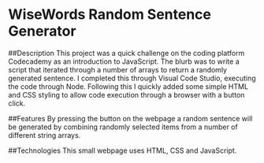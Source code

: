 # WiseWords Random Sentence Generator

##Description
This project was a quick challenge on the coding platform Codecademy as an introduction to JavaScript. The blurb was to write a script that iterated through a number of arrays to return a randomly generated sentence. I completed this through Visual Code Studio, executing the code through Node. Following this I quickly added some simple HTML and CSS styling to allow code execution through a browser with a button click.

##Features
By pressing the button on the webpage a random sentence will be generated by combining randomly selected items from a number of different string arrays.

##Technologies
This small webpage uses HTML, CSS and JavaScript.
